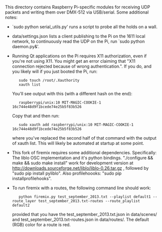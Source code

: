 This directory contains Raspberry Pi-specific modules for receiving UDP packets
and writing them over DMX-512 via USB/serial. Some additional notes:

* `sudo python serial_utils.py' runs a script to probe all the holds on a wall.

* data/settings.json lists a client publishing to the Pi on the 1611 local
  network, to continuously read the UDP on the Pi, run `sudo python
  daemon.py&'.

* Running Qt applications on the Pi requires X11 authorization, even if you're
  not using X11. You might get an error claiming that "X11 connection rejected
  because of wrong authentication.". If you do, and you likely will if you just
  booted the Pi, run:

         sudo touch /root/.Xauthority
         xauth list

  You'll see output with this (with a different hash on the end):

         raspberrypi/unix:10 MIT-MAGIC-COOKIE-1 16c744e48d9f1bcede74e25b5f83b526

  Copy that and then run:

         sudo xauth add raspberrypi/unix:10 MIT-MAGIC-COOKIE-1 16c744e48d9f1bcede74e25b5f83b526

  where you've replaced the second half of that command with the output of
  xauth list. This will likely be automated at startup at some point.

* This fork of firemix requires some additional dependencies. Specifically: The
  liblo OSC implementation and it's python bindings. "./configure && make &&
  sudo make install" work for development version at
  http://downloads.sourceforge.net/liblo/liblo-0.26.tar.gz , followed by "sudo
  pip install pyliblo". Also profilehoooks: "sudo pip installprofilehooks".

* To run firemix with a routes, the following command line should work:

         python firemix.py test_september_2013.txt --playlist default1 --route_layer test_september_2013.txt-routes --route_playlist default2

  provided that you have the test_september_2013.txt.json in data/scenes/ and
  test_september_2013.txt-routes.json in data/routes/. The default (RGB) color
  for a route is red.
